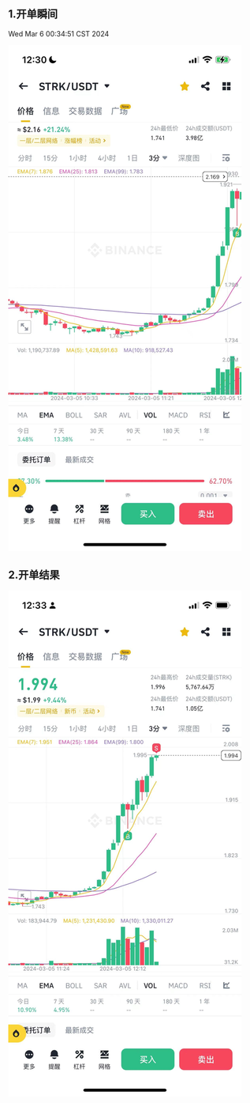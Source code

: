 ## 1.开单瞬间
Wed Mar  6 00:34:51 CST 2024

![alt text](img/05-strk2-开单瞬间.jpg)

## 2.开单结果
![alt text](img/05-strk2.jpg)